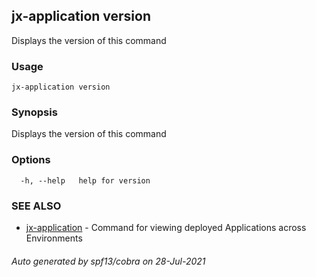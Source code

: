 ## jx-application version

Displays the version of this command

### Usage

```
jx-application version
```

### Synopsis

Displays the version of this command

### Options

```
  -h, --help   help for version
```

### SEE ALSO

* [jx-application](jx-application.md)	 - Command for viewing deployed Applications across Environments

###### Auto generated by spf13/cobra on 28-Jul-2021
